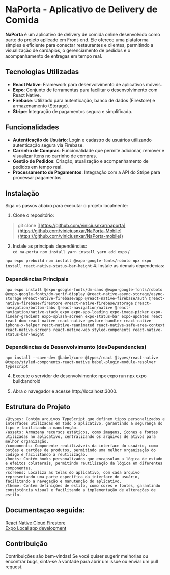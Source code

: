 # NaPorta - Aplicativo de Delivery de Comida

**NaPorta** é um aplicativo de delivery de comida online desenvolvido como parte do projeto aplicado em Front-end. Ele oferece uma plataforma simples e eficiente para conectar restaurantes e clientes, permitindo a visualização de cardápios, o gerenciamento de pedidos e o acompanhamento de entregas em tempo real.

## Tecnologias Utilizadas

- **React Native**: Framework para desenvolvimento de aplicativos móveis.
- **Expo**: Conjunto de ferramentas para facilitar o desenvolvimento com React Native.
- **Firebase**: Utilizado para autenticação, banco de dados (Firestore) e armazenamento (Storage).
- **Stripe**: Integração de pagamentos segura e simplificada.

## Funcionalidades

- **Autenticação de Usuário**: Login e cadastro de usuários utilizando autenticação segura via Firebase.
- **Carrinho de Compras**: Funcionalidade que permite adicionar, remover e visualizar itens no carrinho de compras.
- **Gestão de Pedidos**: Criação, atualização e acompanhamento de pedidos em tempo real.
- **Processamento de Pagamentos**: Integração com a API do Stripe para processar pagamentos.

## Instalação

Siga os passos abaixo para executar o projeto localmente:

1. Clone o repositório:

   
> git clone [[https://github.com/viniciusnxar/naporta](https://github.com/viniciusnxar/NaPorta-Mobile](https://github.com/viniciusnxar/NaPorta-mobile))

2. Instale as principais dependências:\
`
cd na-porta
npm install
yarn install
yarn add expo
` /

`
npx expo prebuild
npm install @expo-google-fonts/roboto
npx expo install react-native-status-bar-height
`
4. Instale as demais dependecias:

### Dependências Principais
`
npx expo install @expo-google-fonts/dm-sans @expo-google-fonts/roboto @expo-google-fonts/dm-serif-display @react-native-async-storage/async-storage @react-native-firebase/app @react-native-firebase/auth @react-native-firebase/firestore @react-native-firebase/storage @react-navigation/bottom-tabs @react-navigation/native @react-navigation/native-stack expo expo-app-loading expo-image-picker expo-linear-gradient expo-splash-screen expo-status-bar expo-updates react react-dom react-native react-native-gesture-handler react-native-iphone-x-helper react-native-reanimated react-native-safe-area-context react-native-screens react-native-web styled-components react-native-status-bar-height
`
### Dependências de Desenvolvimento (devDependencies)
`npm install --save-dev @babel/core @types/react @types/react-native @types/styled-components-react-native babel-plugin-module-resolver typescript
`

4. Execute o servidor de desenvolvimento:
npx expo run
npx expo build:android

5. Abra o navegador e acesse http://localhost:3000.



## Estrutura do Projeto

    /@types: Contém arquivos TypeScript que definem tipos personalizados e interfaces utilizadas em todo o aplicativo, garantindo a segurança do tipo e facilitando a manutenção.
    /assets: Armazena recursos estáticos, como imagens, ícones e fontes utilizadas no aplicativo, centralizando os arquivos de ativos para melhor organização.
    /components: Componente reutilizáveis da interface do usuário, como botões e cartões de produtos, permitindo uma melhor organização do código e facilitando a reutilização.
    /hooks: Contém hooks personalizados que encapsulam a lógica de estado e efeitos colaterais, permitindo reutilização da lógica em diferentes componentes.
    /screens: Localiza as telas do aplicativo, com cada arquivo representando uma parte específica da interface do usuário, facilitando a navegação e manutenção do aplicativo.
    /theme: Contém definições de estilo, como cores e fontes, garantindo consistência visual e facilitando a implementação de alterações de estilo.

## Documentaçao seguida:
[React Native Cloud Firestore](https://rnfirebase.io/firestore/usage)\
[Expo Local app development](https://docs.expo.dev/guides/local-app-development/)

## Contribuição

Contribuições são bem-vindas! Se você quiser sugerir melhorias ou encontrar bugs, sinta-se à vontade para abrir um issue ou enviar um pull request.
